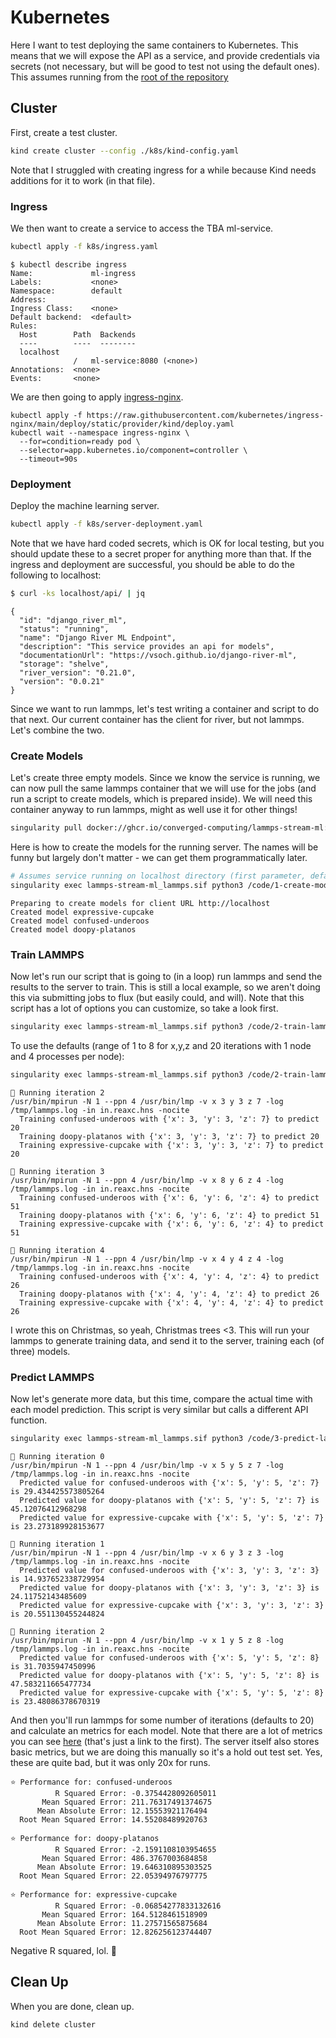 # Kubernetes

Here I want to test deploying the same containers to Kubernetes. This means that we will expose the API as a service, and provide credentials via secrets (not necessary, but will be good to test not using the default ones). This assumes running from the [root of the repository](../)

## Cluster

First, create a test cluster.

```bash
kind create cluster --config ./k8s/kind-config.yaml
```

Note that I struggled with creating ingress for a while because Kind needs additions for it to work (in that file).

### Ingress

We then want to create a service to access the TBA ml-service.

```bash
kubectl apply -f k8s/ingress.yaml
```
```console
$ kubectl describe ingress
Name:             ml-ingress
Labels:           <none>
Namespace:        default
Address:          
Ingress Class:    <none>
Default backend:  <default>
Rules:
  Host        Path  Backends
  ----        ----  --------
  localhost   
              /   ml-service:8080 (<none>)
Annotations:  <none>
Events:       <none>
```

We are then going to apply [ingress-nginx](https://kind.sigs.k8s.io/docs/user/ingress/#ingress-nginx).

```
kubectl apply -f https://raw.githubusercontent.com/kubernetes/ingress-nginx/main/deploy/static/provider/kind/deploy.yaml
kubectl wait --namespace ingress-nginx \
  --for=condition=ready pod \
  --selector=app.kubernetes.io/component=controller \
  --timeout=90s
```

### Deployment

Deploy the machine learning server.

```bash
kubectl apply -f k8s/server-deployment.yaml
```

Note that we have hard coded secrets, which is OK for local testing, but you should update these to a secret proper for anything more than that.
If the ingress and deployment are successful, you should be able to do the following to localhost:

```bash
$ curl -ks localhost/api/ | jq
```
```console
{
  "id": "django_river_ml",
  "status": "running",
  "name": "Django River ML Endpoint",
  "description": "This service provides an api for models",
  "documentationUrl": "https://vsoch.github.io/django-river-ml",
  "storage": "shelve",
  "river_version": "0.21.0",
  "version": "0.0.21"
}
```

Since we want to run lammps, let's test writing a container and script to do that next. Our current container has the client for river, but not lammps.
Let's combine the two.

### Create Models

Let's create three empty models. Since we know the service is running, we can now
pull the same lammps container that we will use for the jobs (and run a script to create models, which is prepared inside).
We will need this container anyway to run lammps, might as well use it for other things!

```bash
singularity pull docker://ghcr.io/converged-computing/lammps-stream-ml:lammps
```

Here is how to create the models for the running server. The names will be funny but largely don't matter - we can get them programmatically later.

```bash
# Assumes service running on localhost directory (first parameter, default)
singularity exec lammps-stream-ml_lammps.sif python3 /code/1-create-models.py
```
```console
Preparing to create models for client URL http://localhost
Created model expressive-cupcake
Created model confused-underoos
Created model doopy-platanos
```

### Train LAMMPS

Now let's run our script that is going to (in a loop) run lammps and send the results to the server to train.
This is still a local example, so we aren't doing this via submitting jobs to flux (but easily could, and will).
Note that this script has a lot of options you can customize, so take a look first.

```bash
singularity exec lammps-stream-ml_lammps.sif python3 /code/2-train-lammps.py --help
```

To use the defaults (range of 1 to 8 for x,y,z and 20 iterations with 1 node and 4 processes per node):

```bash
singularity exec lammps-stream-ml_lammps.sif python3 /code/2-train-lammps.py
```
```console
🎄️ Running iteration 2
/usr/bin/mpirun -N 1 --ppn 4 /usr/bin/lmp -v x 3 y 3 z 7 -log /tmp/lammps.log -in in.reaxc.hns -nocite
  Training confused-underoos with {'x': 3, 'y': 3, 'z': 7} to predict 20
  Training doopy-platanos with {'x': 3, 'y': 3, 'z': 7} to predict 20
  Training expressive-cupcake with {'x': 3, 'y': 3, 'z': 7} to predict 20

🎄️ Running iteration 3
/usr/bin/mpirun -N 1 --ppn 4 /usr/bin/lmp -v x 8 y 6 z 4 -log /tmp/lammps.log -in in.reaxc.hns -nocite
  Training confused-underoos with {'x': 6, 'y': 6, 'z': 4} to predict 51
  Training doopy-platanos with {'x': 6, 'y': 6, 'z': 4} to predict 51
  Training expressive-cupcake with {'x': 6, 'y': 6, 'z': 4} to predict 51

🎄️ Running iteration 4
/usr/bin/mpirun -N 1 --ppn 4 /usr/bin/lmp -v x 4 y 4 z 4 -log /tmp/lammps.log -in in.reaxc.hns -nocite
  Training confused-underoos with {'x': 4, 'y': 4, 'z': 4} to predict 26
  Training doopy-platanos with {'x': 4, 'y': 4, 'z': 4} to predict 26
  Training expressive-cupcake with {'x': 4, 'y': 4, 'z': 4} to predict 26
```

I wrote this on Christmas, so yeah, Christmas trees <3.
This will run your lammps to generate training data, and send it to the server, training each (of three) models.


### Predict LAMMPS

Now let's generate more data, but this time, compare the actual time with each model prediction. This script is very similar but calls a different API function.

```bash
singularity exec lammps-stream-ml_lammps.sif python3 /code/3-predict-lammps.py
```
```console
🧪️ Running iteration 0
/usr/bin/mpirun -N 1 --ppn 4 /usr/bin/lmp -v x 5 y 5 z 7 -log /tmp/lammps.log -in in.reaxc.hns -nocite
  Predicted value for confused-underoos with {'x': 5, 'y': 5, 'z': 7} is 29.434425573805264
  Predicted value for doopy-platanos with {'x': 5, 'y': 5, 'z': 7} is 45.12076412968298
  Predicted value for expressive-cupcake with {'x': 5, 'y': 5, 'z': 7} is 23.273189928153677

🧪️ Running iteration 1
/usr/bin/mpirun -N 1 --ppn 4 /usr/bin/lmp -v x 6 y 3 z 3 -log /tmp/lammps.log -in in.reaxc.hns -nocite
  Predicted value for confused-underoos with {'x': 3, 'y': 3, 'z': 3} is 14.937652338729954
  Predicted value for doopy-platanos with {'x': 3, 'y': 3, 'z': 3} is 24.11752143485609
  Predicted value for expressive-cupcake with {'x': 3, 'y': 3, 'z': 3} is 20.551130455244824

🧪️ Running iteration 2
/usr/bin/mpirun -N 1 --ppn 4 /usr/bin/lmp -v x 1 y 5 z 8 -log /tmp/lammps.log -in in.reaxc.hns -nocite
  Predicted value for confused-underoos with {'x': 5, 'y': 5, 'z': 8} is 31.7035947450996
  Predicted value for doopy-platanos with {'x': 5, 'y': 5, 'z': 8} is 47.583211665477734
  Predicted value for expressive-cupcake with {'x': 5, 'y': 5, 'z': 8} is 23.48086378670319
```

And then you'll run lammps for some number of iterations (defaults to 20) and calculate an metrics for each model.
Note that there are a lot of metrics you can see [here](https://riverml.xyz/latest/api/metrics/Accuracy/) (that's just a link to the first). The server itself also stores basic metrics, but we are doing this manually so it's a hold out test set.
Yes, these are quite bad, but it was only 20x for runs.

```console
⭐️ Performance for: confused-underoos
          R Squared Error: -0.3754428092605011
       Mean Squared Error: 211.76317491374675
      Mean Absolute Error: 12.15553921176494
  Root Mean Squared Error: 14.55208489920763

⭐️ Performance for: doopy-platanos
          R Squared Error: -2.1591108103954655
       Mean Squared Error: 486.3767003684858
      Mean Absolute Error: 19.646310895303525
  Root Mean Squared Error: 22.05394976797775

⭐️ Performance for: expressive-cupcake
          R Squared Error: -0.06854277833132616
       Mean Squared Error: 164.5128461518909
      Mean Absolute Error: 11.27571565875684
  Root Mean Squared Error: 12.826256123744407
```

Negative R squared, lol. 😬️

## Clean Up

When you are done, clean up.

```bash
kind delete cluster
```
